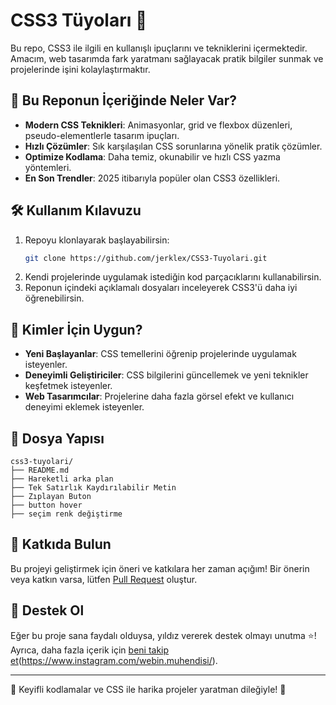 # CSS3 Tüyoları 🎨

Bu repo, CSS3 ile ilgili en kullanışlı ipuçlarını ve tekniklerini içermektedir. Amacım, web tasarımda fark yaratmanı sağlayacak pratik bilgiler sunmak ve projelerinde işini kolaylaştırmaktır.

## 🚀 Bu Reponun İçeriğinde Neler Var?

- **Modern CSS Teknikleri**: Animasyonlar, grid ve flexbox düzenleri, pseudo-elementlerle tasarım ipuçları.
- **Hızlı Çözümler**: Sık karşılaşılan CSS sorunlarına yönelik pratik çözümler.
- **Optimize Kodlama**: Daha temiz, okunabilir ve hızlı CSS yazma yöntemleri.
- **En Son Trendler**: 2025 itibarıyla popüler olan CSS3 özellikleri.

## 🛠️ Kullanım Kılavuzu

1. Repoyu klonlayarak başlayabilirsin:
   ```bash
   git clone https://github.com/jerklex/CSS3-Tuyolari.git
   ```
2. Kendi projelerinde uygulamak istediğin kod parçacıklarını kullanabilirsin.
3. Reponun içindeki açıklamalı dosyaları inceleyerek CSS3'ü daha iyi öğrenebilirsin.

## 🎯 Kimler İçin Uygun?

- **Yeni Başlayanlar**: CSS temellerini öğrenip projelerinde uygulamak isteyenler.
- **Deneyimli Geliştiriciler**: CSS bilgilerini güncellemek ve yeni teknikler keşfetmek isteyenler.
- **Web Tasarımcılar**: Projelerine daha fazla görsel efekt ve kullanıcı deneyimi eklemek isteyenler.

## 📂 Dosya Yapısı

```
css3-tuyolari/
├── README.md
├── Hareketli arka plan
├── Tek Satırlık Kaydırılabilir Metin
├── Zıplayan Buton
├── button hover
├── seçim renk değiştirme
```

## 📢 Katkıda Bulun

Bu projeyi geliştirmek için öneri ve katkılara her zaman açığım! Bir önerin veya katkın varsa, lütfen [Pull Request](https://github.com/kullaniciadi/css3-tuyolari/pulls) oluştur.

## 🌟 Destek Ol

Eğer bu proje sana faydalı olduysa, yıldız vererek destek olmayı unutma ⭐️! Ayrıca, daha fazla içerik için [beni takip et](https://github.com/jerklex)(https://www.instagram.com/webin.muhendisi/).

---

🎉 Keyifli kodlamalar ve CSS ile harika projeler yaratman dileğiyle! 🚀
